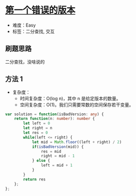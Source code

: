 # [第一个错误的版本](https://leetcode-cn.com/problems/first-bad-version/)

- 难度：Easy
- 标签：二分查找, 交互

## 刷题思路

二分查找，没啥说的

## 方法 1

- 复杂度：
    - 时间复杂度：O(log n)，其中 n 是给定版本的数量。
    - 空间复杂度：O(1)。我们只需要常数的空间保存若干变量。

```ts
var solution = function(isBadVersion: any) {
    return function(n: number): number {
        let left = 0
        let right = n
        let res = 0
        while(left <= right) {
            let mid = Math.floor((left + right) / 2)
            if(isBadVersion(mid)) {
                res = mid
                right = mid - 1
            } else {
                left = mid + 1
            }
        }
        return res
    };
};
```
